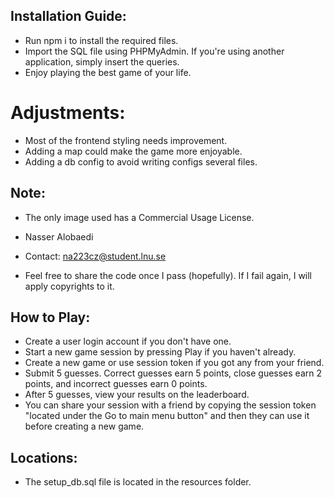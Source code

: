 
## Installation Guide:
- Run npm i to install the required files.
- Import the SQL file using PHPMyAdmin. If you're using another application, simply insert the queries.
- Enjoy playing the best game of your life.
# Adjustments:
- Most of the frontend styling needs improvement.
- Adding a map could make the game more enjoyable.
- Adding a db config to avoid writing configs several files.  
## Note:
- The only image used has a Commercial Usage License.

- Nasser Alobaedi
- Contact: na223cz@student.lnu.se
- Feel free to share the code once I pass (hopefully). If I fail again, I will apply copyrights to it.

## How to Play:
- Create a user login account if you don't have one.
- Start a new game session by pressing Play if you haven't already.
- Create a new game or use session token if you got any from your friend.
- Submit 5 guesses. Correct guesses earn 5 points, close guesses earn 2 points, and incorrect guesses earn 0 points.
- After 5 guesses, view your results on the leaderboard. 
- You can share your session with a friend by copying the session token "located under the Go to main menu button" and then they can use it before creating a new game.
## Locations:
- The setup_db.sql file is located in the resources folder.
